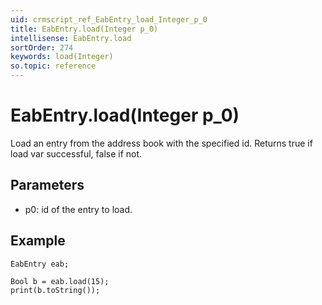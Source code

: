 ```yaml
---
uid: crmscript_ref_EabEntry_load_Integer_p_0
title: EabEntry.load(Integer p_0)
intellisense: EabEntry.load
sortOrder: 274
keywords: load(Integer)
so.topic: reference
---
```


# EabEntry.load(Integer p_0)

Load an entry from the address book with the specified id. Returns true if load var successful, false if not.

## Parameters

 - p0: id of the entry to load.

## Example

    EabEntry eab;
    
    Bool b = eab.load(15);
    print(b.toString());


